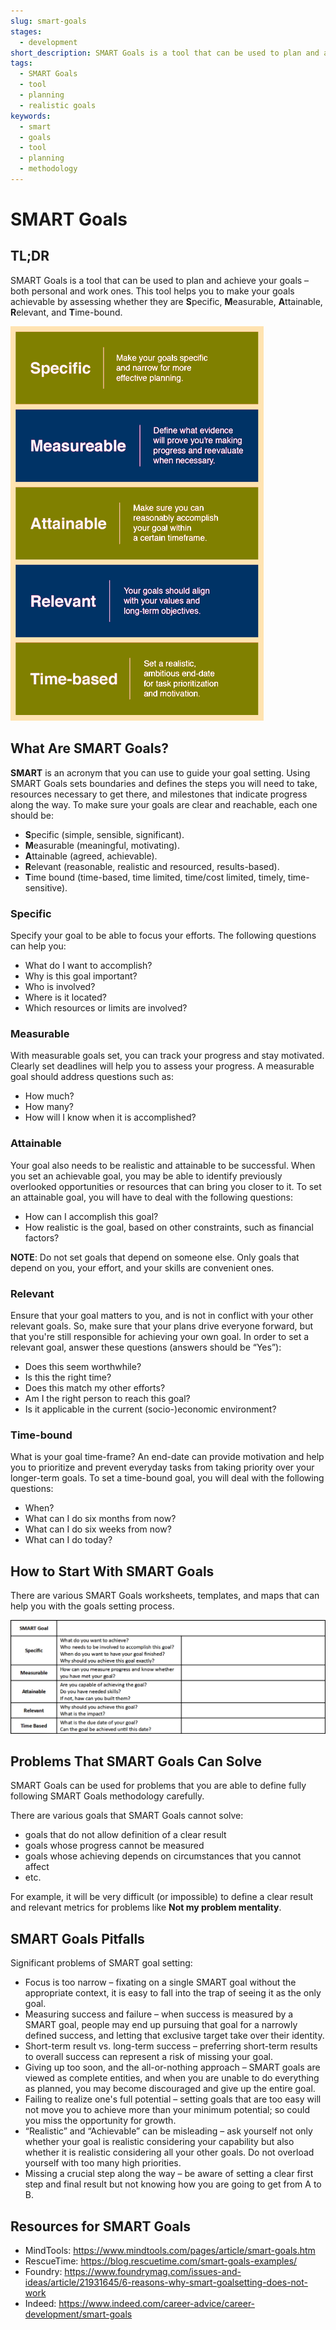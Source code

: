 ```yaml
---
slug: smart-goals
stages:
  - development
short_description: SMART Goals is a tool that can be used to plan and achieve your goals – both personal and work ones. This tool helps you to make your goals achievable by assessing whether they are Specific, Measurable, Attainable, Relevant, and Time-bound. 
tags:
  - SMART Goals
  - tool
  - planning
  - realistic goals
keywords:
  - smart
  - goals
  - tool
  - planning
  - methodology
---
```


# SMART Goals

## TL;DR
SMART Goals is a tool that can be used to plan and achieve your goals – both personal and work ones. This tool helps you to make your goals achievable by assessing whether they are **S**pecific, **M**easurable, **A**ttainable, **R**elevant, and **T**ime-bound. 

![](/files/smart3.png) 

## What Are SMART Goals?

**SMART** is an acronym that you can use to guide your goal setting. Using SMART Goals sets boundaries and defines the steps you will need to take, resources necessary to get there, and milestones that indicate progress along the way. To make sure your goals are clear and reachable, each one should be:
- **S**pecific (simple, sensible, significant).
- **M**easurable (meaningful, motivating).
- **A**ttainable (agreed, achievable).
- **R**elevant (reasonable, realistic and resourced, results-based).
- **T**ime bound (time-based, time limited, time/cost limited, timely, time-sensitive).

### Specific
Specify your goal to be able to focus your efforts. The following questions can help you: 
- What do I want to accomplish?
- Why is this goal important?
- Who is involved?
- Where is it located?
- Which resources or limits are involved?

### Measurable

With measurable goals set, you can track your progress and stay motivated. Clearly set deadlines will help you to assess your progress. 
A measurable goal should address questions such as:
- How much?
- How many?
- How will I know when it is accomplished?

### Attainable

Your goal also needs to be realistic and attainable to be successful. When you set an achievable goal, you may be able to identify previously overlooked opportunities or resources that can bring you closer to it.
To set an attainable goal, you will have to deal with the following questions:
- How can I accomplish this goal?
- How realistic is the goal, based on other constraints, such as financial factors?

**NOTE**: Do not set goals that depend on someone else. Only goals that depend on you, your effort, and your skills are convenient ones. 

### Relevant
Ensure that your goal matters to you, and is not in conflict with your other relevant goals. So, make sure that your plans drive everyone forward, but that you're still responsible for achieving your own goal.
In order to set a relevant goal, answer these questions (answers should be “Yes”): 
- Does this seem worthwhile?
- Is this the right time?
- Does this match my other efforts?
- Am I the right person to reach this goal?
- Is it applicable in the current (socio-)economic environment?

### Time-bound

What is your goal time-frame? An end-date can provide motivation and help you to prioritize and prevent everyday tasks from taking priority over your longer-term goals.
To set a time-bound goal, you will deal with the following questions:
- When?
- What can I do six months from now?
- What can I do six weeks from now?
- What can I do today?

## How to Start With SMART Goals
There are various SMART Goals worksheets, templates, and maps that can help you with the goals setting process. 

![](/files/smart_templ1.png)

## Problems That SMART Goals Can Solve
SMART Goals can be used for problems that you are able to define fully following SMART Goals methodology carefully. 

There are various goals that SMART Goals cannot solve: 
- goals that do not allow definition of a clear result
- goals whose progress cannot be measured
- goals whose achieving depends on circumstances that you cannot affect
- etc.

For example, it will be very difficult (or impossible) to define a clear result and relevant metrics for problems like __**Not my problem mentality**__.

## SMART Goals Pitfalls 
Significant problems of SMART goal setting:
- Focus is too narrow – fixating on a single SMART goal without the appropriate context, it is easy to fall into the trap of seeing it as the only goal.
- Measuring success and failure – when success is measured by a SMART goal, people may end up pursuing that goal for a narrowly defined success, and letting that exclusive target take over their identity.
- Short-term result vs. long-term success – preferring short-term results to overall success can represent a risk of missing your goal. 
- Giving up too soon, and the all-or-nothing approach – SMART goals are viewed as complete entities, and when you are unable to do everything as planned, you may become discouraged and give up the entire goal.
- Failing to realize one's full potential – setting goals that are too easy will not move you to achieve more than your minimum potential; so could you miss the opportunity for growth.
- “Realistic” and “Achievable” can be misleading – ask yourself not only whether your goal is realistic considering your capability but also whether it is realistic considering all your other goals. Do not overload yourself with too many high priorities.
- Missing a crucial step along the way – be aware of setting a clear first step and final result but not knowing how you are going to get from A to B.

## Resources for SMART Goals
- MindTools: https://www.mindtools.com/pages/article/smart-goals.htm
- RescueTime: https://blog.rescuetime.com/smart-goals-examples/ 
- Foundry: https://www.foundrymag.com/issues-and-ideas/article/21931645/6-reasons-why-smart-goalsetting-does-not-work
- Indeed: https://www.indeed.com/career-advice/career-development/smart-goals
